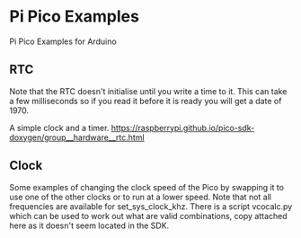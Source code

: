 # Pi Pico Examples
Pi Pico Examples for Arduino

## RTC
Note that the RTC doesn't initialise until you write a time to it. This can take a few milliseconds so if you read it before it is ready you will get a date of 1970.

A simple clock and a timer.
https://raspberrypi.github.io/pico-sdk-doxygen/group__hardware__rtc.html

## Clock
Some examples of changing the clock speed of the Pico by swapping it to use one of the other clocks or to run at a lower speed.
Note that not all frequencies are available for set_sys_clock_khz. There is a script vcocalc.py which can be used to work out what are valid combinations, copy attached here as it doesn't seem located in the SDK.